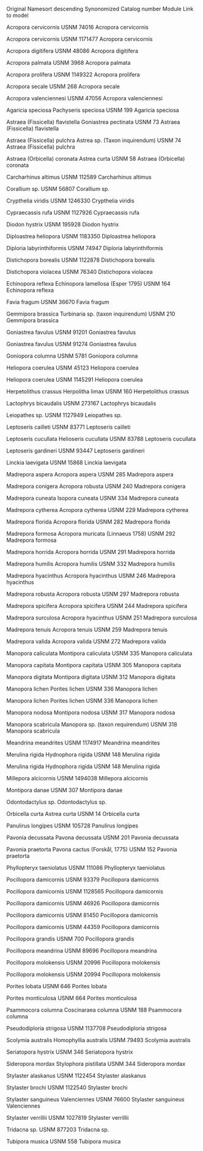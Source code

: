 
Original Namesort descending	Synonomized	Catalog number	Module	Link to model


Acropora cervicornis
USNM 74016	Acropora cervicornis

Acropora cervicornis
USNM 1171477		Acropora cervicornis

Acropora digitifera
USNM 48086		Acropora digitifera

Acropora palmata
USNM 3968	Acropora palmata

Acropora prolifera
USNM 1149322	Acropora prolifera

Acropora secale
USNM 268		Acropora secale

Acropora valenciennesi
USNM 47056		Acropora valenciennesi

Agaricia speciosa
Pachyseris speciosa	USNM 199		Agaricia speciosa

Astraea (Fissicella) flavistella
Goniastrea pectinata	USNM 73	Astraea (Fissicella) flavistella

Astraea (Fissicella) pulchra
Astrea sp. (Taxon inquirendum)	USNM 74		Astraea (Fissicella) pulchra

Astraea (Orbicella) coronata
Astrea curta	USNM 58		Astraea (Orbicella) coronata

Carcharhinus altimus
USNM 112589		Carcharhinus altimus

Corallium sp.
USNM 56807		Corallium sp.

Crypthelia viridis
USNM 1246330		Crypthelia viridis

Cypraecassis rufa
USNM 1127926		Cypraecassis rufa

Diodon hystrix
USNM 195928		Diodon hystrix

Diploastrea heliopora
USNM 1183350		Diploastrea heliopora

Diploria labyrinthiformis
USNM 74947		Diploria labyrinthiformis

Distichopora borealis
USNM 1122878	Distichopora borealis

Distichopora violacea
USNM 76340		Distichopora violacea

Echinopora reflexa
Echinopora lamellosa (Esper 1795)	USNM 164		Echinopora reflexa

Favia fragum
USNM 36670		Favia fragum

Gemmipora brassica
Turbinaria sp. (taxon inquirendum)	USNM 210		Gemmipora brassica

Goniastrea favulus
USNM 91201	Goniastrea favulus

Goniastrea favulus
USNM 91274	Goniastrea favulus

Goniopora columna
USNM 5781		Goniopora columna

Heliopora coerulea
USNM 45123		Heliopora coerulea

Heliopora coerulea
USNM 1145291		Heliopora coerulea

Herpetolithus crassus
Herpolitha limax	USNM 160		Herpetolithus crassus

Lactophrys bicaudalis
USNM 273167		Lactophrys bicaudalis

Leiopathes sp.
USNM 1127949		Leiopathes sp.

Leptoseris cailleti
USNM 83771	Leptoseris cailleti

Leptoseris cucullata
Helioseris cucullata	USNM 83788	Leptoseris cucullata

Leptoseris gardineri
USNM 93447		Leptoseris gardineri

Linckia laevigata
USNM 15868		Linckia laevigata

Madrepora aspera
Acropora aspera	USNM 285		Madrepora aspera

Madrepora conigera
Acropora robusta	USNM 240	Madrepora conigera

Madrepora cuneata
Isopora cuneata	USNM 334		Madrepora cuneata

Madrepora cytherea
Acropora cytherea	USNM 229		Madrepora cytherea

Madrepora florida
Acropora florida	USNM 282		Madrepora florida

Madrepora formosa
Acropora muricata (Linnaeus 1758)	USNM 292		Madrepora formosa

Madrepora horrida
Acropora horrida	USNM 291		Madrepora horrida

Madrepora humilis
Acropora humilis	USNM 332		Madrepora humilis

Madrepora hyacinthus
Acropora hyacinthus	USNM 246		Madrepora hyacinthus

Madrepora robusta
Acropora robusta	USNM 297		Madrepora robusta

Madrepora spicifera
Acropora spicifera	USNM 244		Madrepora spicifera

Madrepora surculosa
Acropora hyacinthus	USNM 251		Madrepora surculosa

Madrepora tenuis
Acropora tenuis	USNM 259		Madrepora tenuis

Madrepora valida
Acropora valida	USNM 272		Madrepora valida

Manopora caliculata
Montipora caliculata	USNM 335		Manopora caliculata

Manopora capitata
Montipora capitata	USNM 305		Manopora capitata

Manopora digitata
Montipora digitata	USNM 312		Manopora digitata

Manopora lichen
Porites lichen	USNM 336		Manopora lichen

Manopora lichen
Porites lichen	USNM 336		Manopora lichen

Manopora nodosa
Montipora nodosa	USNM 317		Manopora nodosa

Manopora scabricula
Manopora sp. (taxon requirendum)	USNM 318		Manopora scabricula

Meandrina meandrites
USNM 1174917		Meandrina meandrites

Merulina rigida
Hydnophora rigida	USNM 148		Merulina rigida

Merulina rigida
Hydnophora rigida	USNM 148		Merulina rigida

Millepora alcicornis
USNM 1494038		Millepora alcicornis

Montipora danae
USNM 307		Montipora danae

Odontodactylus sp.
	Odontodactylus sp.

Orbicella curta
Astrea curta	USNM 14		Orbicella curta

Panulirus longipes
USNM 105728		Panulirus longipes

Pavonia decussata
Pavona decussata	USNM 201		Pavonia decussata

Pavonia praetorta
Pavona cactus (Forskål, 1775)	USNM 152		Pavonia praetorta

Phyllopteryx taeniolatus
USNM 111086		Phyllopteryx taeniolatus

Pocillopora damicornis
USNM 93379		Pocillopora damicornis

Pocillopora damicornis
USNM 1128565		Pocillopora damicornis

Pocillopora damicornis
USNM 46926		Pocillopora damicornis

Pocillopora damicornis
USNM 81450		Pocillopora damicornis

Pocillopora damicornis
USNM 44359		Pocillopora damicornis

Pocillopora grandis
USNM 700		Pocillopora grandis

Pocillopora meandrina
USNM 89696		Pocillopora meandrina

Pocillopora molokensis
USNM 20996	Pocillopora molokensis

Pocillopora molokensis
USNM 20994	Pocillopora molokensis

Porites lobata
USNM 646		Porites lobata

Porites monticulosa
USNM 664		Porites monticulosa

Psammocora columna
Coscinaraea columna	USNM 188		Psammocora columna

Pseudodiploria strigosa
USNM 1137708		Pseudodiploria strigosa

Scolymia australis
Homophyllia australis	USNM 79493		Scolymia australis

Seriatopora hystrix
USNM 346		Seriatopora hystrix

Sideropora mordax
Stylophora pistillata	USNM 344		Sideropora mordax

Stylaster alaskanus
USNM 1122454	Stylaster alaskanus

Stylaster brochi
USNM 1122540		Stylaster brochi

Stylaster sanguineus Valenciennes
USNM 76600		Stylaster sanguineus Valenciennes

Stylaster verrillii
USNM 1027819	Stylaster verrillii

Tridacna sp.
USNM 877203		Tridacna sp.

Tubipora musica
USNM 558		Tubipora musica
